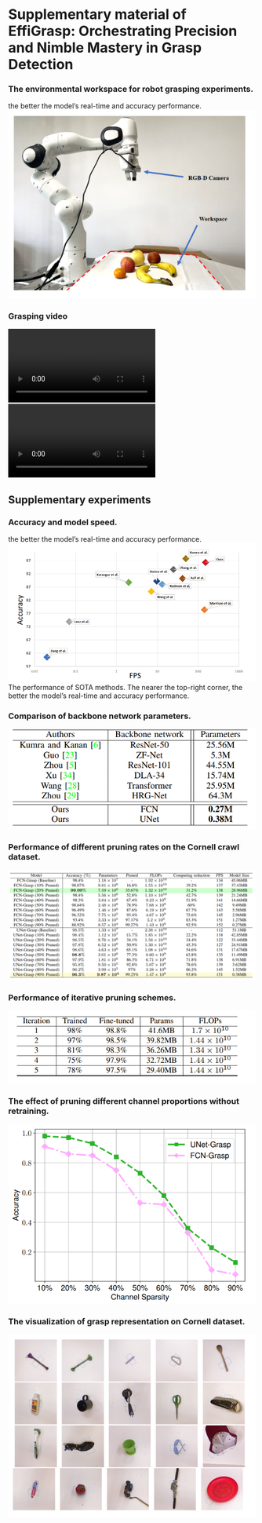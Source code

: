 # Supplementary material of EffiGrasp: Orchestrating Precision and Nimble Mastery in Grasp Detection

### The environmental workspace for robot grasping experiments.
the better the model’s real-time and accuracy performance.
![KITTI](fig/workspace.png)

### Grasping video
<video src="fig/11.mp4"></video>
<video src="fig/22.mp4"></video>

## Supplementary experiments

###  Accuracy and model speed.
the better the model’s real-time and accuracy performance.
![KITTI](fig/accuracy.png)
The performance of SOTA methods. The nearer the top-right corner, the better the model’s real-time and accuracy performance.
###  Comparison of backbone network parameters.
![KITTI](fig/fig2.png)


### Performance of different pruning rates on the Cornell crawl dataset.
![KITTI](fig/fig4.png)


###  Performance of iterative pruning schemes.
![KITTI](fig/fig3.png)




###  The effect of pruning different channel proportions without retraining.
![KITTI](fig/fig5.png)

###  The visualization of grasp representation on Cornell dataset.
![KITTI](fig/fig6.png)
